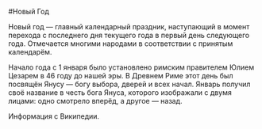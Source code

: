 #Новый Год

Новый год — главный календарный праздник, наступающий в момент перехода с последнего дня текущего года в первый день следующего года. Отмечается многими народами в соответствии с принятым календарём. 

Начало года с 1 января было установлено римским правителем Юлием Цезарем в 46 году до нашей эры. В Древнем Риме этот день был посвящён Янусу — богу выбора, дверей и всех начал. Январь получил своё название в честь бога Януса, которого изображали с двумя лицами: одно смотрело вперёд, а другое — назад. 

Информация с Википедии.